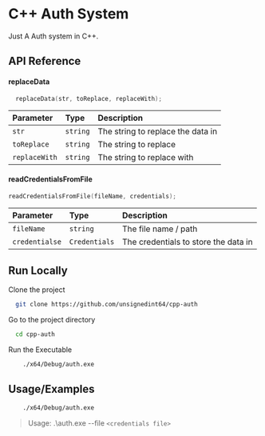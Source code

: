 # C++ Auth System

Just A Auth system in C++.




## API Reference

#### replaceData

```cpp
  replaceData(str, toReplace, replaceWith);
```

| Parameter | Type     | Description                |
| :-------- | :------- | :------------------------- |
| `str` | `string` | The string to replace the data in |
| `toReplace` | `string` | The string to replace
| `replaceWith` | `string` | The string to replace with

#### readCredentialsFromFile

```cpp
readCredentialsFromFile(fileName, credentials);
```

| Parameter | Type     | Description                       |
| :-------- | :------- | :-------------------------------- |
| `fileName`      | `string` | The file name / path |
| `credentialse`      | `Credentials` | The credentials to store the data in |


## Run Locally

Clone the project

```bash
  git clone https://github.com/unsignedint64/cpp-auth
```

Go to the project directory

```bash
  cd cpp-auth
```

Run the Executable

```bash
    ./x64/Debug/auth.exe
```


## Usage/Examples

```bash
    ./x64/Debug/auth.exe
```

> Usage: .\auth.exe --file `<credentials file>`
